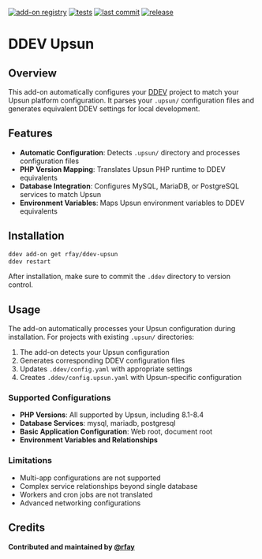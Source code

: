 [![add-on registry](https://img.shields.io/badge/DDEV-Add--on_Registry-blue)](https://addons.ddev.com)
[![tests](https://github.com/rfay/ddev-upsun/actions/workflows/tests.yml/badge.svg?branch=main)](https://github.com/rfay/ddev-upsun/actions/workflows/tests.yml?query=branch%3Amain)
[![last commit](https://img.shields.io/github/last-commit/rfay/ddev-upsun)](https://github.com/rfay/ddev-upsun/commits)
[![release](https://img.shields.io/github/v/release/rfay/ddev-upsun)](https://github.com/rfay/ddev-upsun/releases/latest)

# DDEV Upsun

## Overview

This add-on automatically configures your [DDEV](https://ddev.com/) project to match your Upsun platform configuration. It parses your `.upsun/` configuration files and generates equivalent DDEV settings for local development.

## Features

- **Automatic Configuration**: Detects `.upsun/` directory and processes configuration files
- **PHP Version Mapping**: Translates Upsun PHP runtime to DDEV equivalents
- **Database Integration**: Configures MySQL, MariaDB, or PostgreSQL services to match Upsun
- **Environment Variables**: Maps Upsun environment variables to DDEV equivalents

## Installation

```bash
ddev add-on get rfay/ddev-upsun
ddev restart
```

After installation, make sure to commit the `.ddev` directory to version control.

## Usage

The add-on automatically processes your Upsun configuration during installation. For projects with existing `.upsun/` directories:

1. The add-on detects your Upsun configuration
2. Generates corresponding DDEV configuration files
3. Updates `.ddev/config.yaml` with appropriate settings
4. Creates `.ddev/config.upsun.yaml` with Upsun-specific configuration

### Supported Configurations

- **PHP Versions**: All supported by Upsun, including 8.1-8.4
- **Database Services**: mysql, mariadb, postgresql
- **Basic Application Configuration**: Web root, document root
- **Environment Variables and Relationships**

### Limitations

- Multi-app configurations are not supported
- Complex service relationships beyond single database
- Workers and cron jobs are not translated
- Advanced networking configurations

## Credits

**Contributed and maintained by [@rfay](https://github.com/rfay)**
